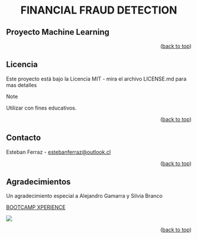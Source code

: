 <a name="readme-top"></a>

<h1 align="center"> FINANCIAL FRAUD DETECTION </h1>
<h2>Proyecto Machine Learning</h2>

<p align="right">(<a href="#readme-top">back to top</a>)</p>

<h2>Licencia</h2>

Este proyecto está bajo la Licencia MIT - mira el archivo LICENSE.md para mas detalles

> [!NOTE]
> 
> Utilizar con fines educativos.

<p align="right">(<a href="#readme-top">back to top</a>)</p>

<h2>Contacto</h2>

Esteban Ferraz - estebanferraz@outlook.cl

<p align="right">(<a href="#readme-top">back to top</a>)</p>

<h2>Agradecimientos</h2>

Un agradecimiento especial a Alejandro Gamarra y Silvia Branco

[BOOTCAMP XPERIENCE](https://bootcampxperience.com/)

[![](https://img.shields.io/youtube/channel/subscribers/UCuerQOTskuNkddcT738357g?style=for-the-badge&logo=youtube&label=ElProfeAlejo)](https://www.youtube.com/@ElProfeAlejo)

<p align="right">(<a href="#readme-top">back to top</a>)</p>



